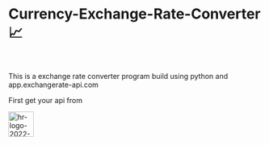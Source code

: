 # Currency-Exchange-Rate-Converter 📈
<br/>
<p>This is a exchange rate converter program build using python and app.exchangerate-api.com</p>
<p>First get your api from</p>
 <a href="https://www.exchangerate-api.com/"><img src="https://i.ibb.co/pdMdkw8/hr-logo-2022-ldpi-rc.png" alt="hr-logo-2022-ldpi-rc" border="0" width=50></a>
